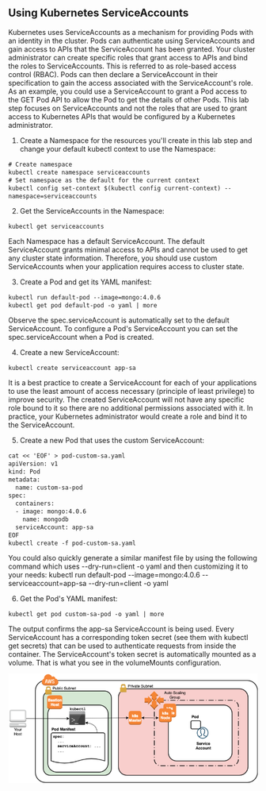Using Kubernetes ServiceAccounts
--------------------------------

Kubernetes uses ServiceAccounts as a mechanism for providing Pods with an identity in the cluster. Pods can authenticate using ServiceAccounts and gain access to APIs that the ServiceAccount has been granted. Your cluster administrator can create specific roles that grant access to APIs and bind the roles to ServiceAccounts. This is referred to as role-based access control (RBAC). Pods can then declare a ServiceAccount in their specification to gain the access associated with the ServiceAccount's role. As an example, you could use a ServiceAccount to grant a Pod access to the GET Pod API to allow the Pod to get the details of other Pods. This lab step focuses on ServiceAccounts and not the roles that are used to grant access to Kubernetes APIs that would be configured by a Kubernetes administrator.

1. Create a Namespace for the resources you'll create in this lab step and change your default kubectl context to use the Namespace:
  ```
  # Create namespace
  kubectl create namespace serviceaccounts
  # Set namespace as the default for the current context
  kubectl config set-context $(kubectl config current-context) --namespace=serviceaccounts
  ```

2. Get the ServiceAccounts in the Namespace:
  ```
  kubectl get serviceaccounts
  ```

  Each Namespace has a default ServiceAccount. The default ServiceAccount grants minimal access to APIs and cannot be used to get any cluster state information. Therefore, you should use custom ServiceAccounts when your application requires access to cluster state.

3. Create a Pod and get its YAML manifest:
  ```
  kubectl run default-pod --image=mongo:4.0.6
  kubectl get pod default-pod -o yaml | more
  ```

  Observe the spec.serviceAccount is automatically set to the default ServiceAccount. To configure a Pod's ServiceAccount you can set the spec.serviceAccount when a Pod is created.

4. Create a new ServiceAccount:
  ```
  kubectl create serviceaccount app-sa
  ```

  It is a best practice to create a ServiceAccount for each of your applications to use the least amount of access necessary (principle of least privilege) to improve security. The created ServiceAccount will not have any specific role bound to it so there are no additional permissions associated with it. In practice, your Kubernetes administrator would create a role and bind it to the ServiceAccount.

5. Create a new Pod that uses the custom ServiceAccount:
  ```
  cat << 'EOF' > pod-custom-sa.yaml
  apiVersion: v1
  kind: Pod
  metadata:
    name: custom-sa-pod
  spec:
    containers:
    - image: mongo:4.0.6
      name: mongodb
    serviceAccount: app-sa
  EOF
  kubectl create -f pod-custom-sa.yaml
  ```

  You could also quickly generate a similar manifest file by using the following command which uses --dry-run=client -o yaml and then customizing it to your needs: kubectl run default-pod --image=mongo:4.0.6 --serviceaccount=app-sa --dry-run=client -o yaml

6. Get the Pod's YAML manifest:
  ```
  kubectl get pod custom-sa-pod -o yaml | more
  ```

  The output confirms the app-sa ServiceAccount is being used. Every ServiceAccount has a corresponding token secret (see them with kubectl get secrets) that can be used to authenticate requests from inside the container. The ServiceAccount's token secret is automatically mounted as a volume. That is what you see in the volumeMounts configuration.

![Service Accounts](images/serviceaccount.png)

